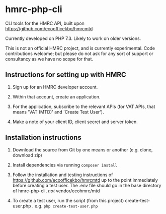 # hmrc-php-cli

CLI tools for the HMRC API, built upon https://github.com/ecoofficekbo/hmrcmtd

Currently developed on PHP 7.3. Likely to work on older versions.

This is not an official HMRC project, and is currently experimental. Code contributions welcome; but please do not ask for any sort of support or consultancy as we have no scope for that.

## Instructions for setting up with HMRC

1. Sign up for an HMRC developer account.

1. Within that account, create an application.

1. For the application, subscribe to the relevant APIs (for VAT APIs, that means 'VAT (MTD)' and 'Create Test User').

1. Make a note of your client ID, client secret and server token.

## Installation instructions

1. Download the source from Git by one means or another (e.g. clone, download zip)

1. Install dependencies via running `composer install`

1. Follow the installation and testing instructions of https://github.com/ecoofficekbo/hmrcmtd up to the point immediately before creating a test user. The .env file should go in the base directory of hmrc-php-cli, *not* vendor/ecohmrc/mtd

1. To create a test user, run the script (from this project) create-test-user.php . e.g. `php create-test-user.php`

